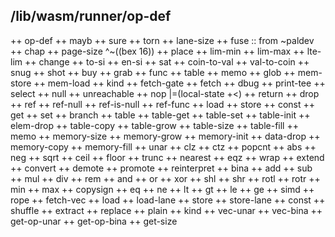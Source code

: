 
## /lib/wasm/runner/op-def

++  op-def
  ++  mayb
  ++  sure
  ++  torn
  ++  lane-size
  ++  fuse                        ::  from \~paldev
  ++  chap
  ++  page-size  ^\~((bex 16))
  ++  place
  ++  lim-min
  ++  lim-max
  ++  lte-lim
  ++  change
  ++  to-si
  ++  en-si
  ++  sat
  ++  coin-to-val
  ++  val-to-coin
  ++  snug
  ++  shot
  ++  buy
  ++  grab
    ++  func
    ++  table
    ++  memo
    ++  glob
  ++  mem-store
  ++  mem-load
  ++  kind
  ++  fetch-gate
  ++  fetch
    ++  dbug
      ++  print-tee
    ++  select
    ++  null
      ++  unreachable
      ++  nop  |=(local-state +<)
      ++  return
      ++  drop
    ++  ref
      ++  ref-null
      ++  ref-is-null
      ++  ref-func
    ++  load
    ++  store
    ++  const
    ++  get
    ++  set
    ++  branch
    ++  table
      ++  table-get
      ++  table-set
      ++  table-init
      ++  elem-drop
      ++  table-copy
      ++  table-grow
      ++  table-size
      ++  table-fill
    ++  memo
      ++  memory-size
      ++  memory-grow
      ++  memory-init
      ++  data-drop
      ++  memory-copy
      ++  memory-fill
    ++  unar
      ++  clz
      ++  ctz
      ++  popcnt
      ++  abs
      ++  neg
      ++  sqrt
      ++  ceil
      ++  floor
      ++  trunc
      ++  nearest
      ++  eqz
      ++  wrap
      ++  extend
      ++  convert
      ++  demote
      ++  promote
      ++  reinterpret
    ++  bina
      ++  add
      ++  sub
      ++  mul
      ++  div
      ++  rem
      ++  and
      ++  or
      ++  xor
      ++  shl
      ++  shr
      ++  rotl
      ++  rotr
      ++  min
      ++  max
      ++  copysign
      ++  eq
      ++  ne
      ++  lt
      ++  gt
      ++  le
      ++  ge
  ++  simd
    ++  rope
    ++  fetch-vec
    ++  load
    ++  load-lane
    ++  store
    ++  store-lane
    ++  const
    ++  shuffle
    ++  extract
    ++  replace
    ++  plain
      ++  kind
      ++  vec-unar
      ++  vec-bina
      ++  get-op-unar
      ++  get-op-bina
      ++  get-size
